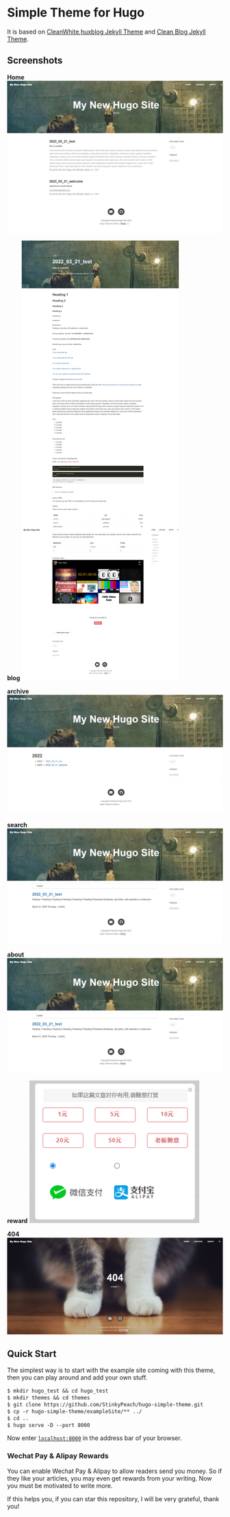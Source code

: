 # Simple Theme for Hugo


It is based on [CleanWhite](https://github.com/zhaohuabing/hugo-theme-cleanwhite),[huxblog Jekyll Theme](https://github.com/Huxpro/huxpro.github.io) and [Clean Blog Jekyll Theme](https://github.com/BlackrockDigital/startbootstrap-clean-blog-jekyll).

## Screenshots

**Home**
![screenshot](https://raw.githubusercontent.com/StinkyPeach/hugo-simple-theme/main/images/home.png)

**blog**
![screentshot](https://raw.githubusercontent.com/StinkyPeach/hugo-simple-theme/main/images/blog.png)

**archive**
![screenshot](https://raw.githubusercontent.com/StinkyPeach/hugo-simple-theme/main/images/archive.png)

**search**
![screentshot](https://raw.githubusercontent.com/StinkyPeach/hugo-simple-theme/main/images/search.png)

**about**
![screenshot](https://raw.githubusercontent.com/StinkyPeach/hugo-simple-theme/main/images/search.png)

**reward**
![screenshot](https://raw.githubusercontent.com/StinkyPeach/hugo-simple-theme/main/images/reward.png)

**404**
![screenshot](https://raw.githubusercontent.com/StinkyPeach/hugo-simple-theme/main/images/404.png)


## Quick Start

The simplest way is to start with the example site coming with this theme, then you can play around and add your own stuff.

```shell
$ mkdir hugo_test && cd hugo_test
$ mkdir themes && cd themes
$ git clone https://github.com/StinkyPeach/hugo-simple-theme.git
$ cp -r hugo-simple-theme/exampleSite/** ../
$ cd ..
$ hugo serve -D --port 8000
```

Now enter [`localhost:8000`](http://localhost:8000) in the address bar of your browser.

### Wechat Pay & Alipay Rewards

You can enable Wechat Pay & Alipay to allow readers send you money. So if they like your articles, you may even get rewards from your writing. Now you must be motivated to write more.

If this helps you, if you can  star  this repository, I will be very grateful, thank you!